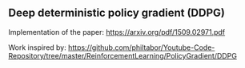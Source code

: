 ## Deep deterministic policy gradient (DDPG)
Implementation of the paper: https://arxiv.org/pdf/1509.02971.pdf

Work inspired by: https://github.com/philtabor/Youtube-Code-Repository/tree/master/ReinforcementLearning/PolicyGradient/DDPG
